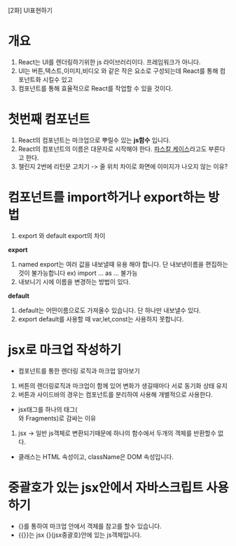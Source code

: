 [2화] UI표현하기

# 개요
1. React는 UI를 렌더링하기위한 js 라이브러리이다. 프레임워크가 아니다.
2. UI는 버튼,텍스트,이미지,비디오 와 같은 작은 요소로 구성되는데 React를 통해 컴포넌트화 시킬수 있고
3. 컴포넌트를 통해 효율적으로 React를 작업할 수 있을 것이다.

# 첫번째 컴포넌트
1. React의 컴포넌트는 마크업으로 뿌릴수 있는 **js함수** 입니다.
2. React의 컴포넌트의 이름은 대문자로 시작해야 한다. [파스칼 케이스](https://htc-refactor.tistory.com/entry/%EC%BC%80%EC%9D%B4%EC%8A%A4-%EC%8A%A4%ED%83%80%EC%9D%BCCase-Styles-%EC%B9%B4%EB%A9%9C%EC%8B%9D-%EC%BC%80%EB%B0%A5%EC%8B%9D-%ED%8C%8C%EC%8A%A4%EC%B9%BC%EC%8B%9D-%EC%8A%A4%EB%84%A4%EC%9D%B4%ED%81%AC%EC%8B%9D)라고도 부른다고 한다.
3. 챌린지 2번에 리턴문 고치기 -> 줄 위치 차이로 화면에 이미지가 나오지 않는 이유?

# 컴포넌트를 import하거나 export하는 방법

1. export 와 default export의 차이

**export**
1. named export는 여러 값을 내보낼때 유용 해야 합니다. 단 내보낸이름을 편집하는것이 불가능합니다 ex) import ... as ... 불가능
2. 내보니기 시에 이름을 변경하는 방법이 있다.

**default**
1. default는 어떤이름으로도 가져올수 있습니다. 단 하나만 내보낼수 있다.
2. export default를 사용할 때 var,let,const는 사용하지 못합니다.

# jsx로 마크업 작성하기
- 컴포넌트를 통한 렌더링 로직과 마크업 알아보기
1. 버튼의 렌더링로직과 마크업이 함께 있어 변화가 생길때마다 서로 동기화 상태 유지 
2. 버튼과 사이드바의 경우는 컴포넌트를 분리하여 사용해 개별적으로 사용한다.

- jsx태그를 하나의 태그(<div> 와 Fragments)로 감싸는 이유
1. jsx -> 일반 js객체로 변환되기때문에 하나의 함수에서 두개의 객체를 반환할수 없다.

- 클래스는 HTML 속성이고, className은 DOM 속성입니다.

# 중괄호가 있는 jsx안에서 자바스크립트 사용하기
- {}를 통하여 마크업 안에서 객체를 참고를 할수 있습니다.
- {{}}는 jsx {}(jsx중괄호)안에 있는 js객체입니다.
